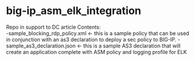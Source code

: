 # big-ip_asm_elk_integration

Repo in support to DC article
Contents:  
-sample_blocking_rdp_policy.xml <- this is a sample policy that can be used in conjunction with an as3 declaration to deploy a sec policy to BIG-IP. 
-sample_as3_declaration.json <- this is a sample AS3 declaration that will create an application complete with ASM policy and logging profile for ELK
